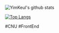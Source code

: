 

<!--
**YimKeul/YimKeul** is a ✨ _special_ ✨ repository because its `README.md` (this file) appears on your GitHub profile.

Here are some ideas to get you started:

- 🔭 I’m currently working on ...
- 🌱 I’m currently learning ...
- 👯 I’m looking to collaborate on ...
- 🤔 I’m looking for help with ...
- 💬 Ask me about ...
- 📫 How to reach me: ...
- 😄 Pronouns: ...
- ⚡ Fun fact: ...
-->
![YimKeul's github stats](https://github-readme-stats.vercel.app/api?username=YimKeul)

[![Top Langs](https://github-readme-stats.vercel.app/api/top-langs/?username=YimKeul)](https://github.com/anuraghazra/github-readme-stats)



#CNU #FrontEnd
